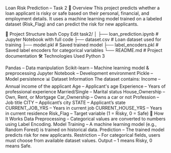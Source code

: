 Loan Risk Prediction – Task 2
📌 Overview
This project predicts whether a loan applicant is risky or safe based on their personal, financial, and employment details.
It uses a machine learning model trained on a labeled dataset (Risk_Flag) and can predict the risk for new applicants.

📂 Project Structure
bash
Copy
Edit
task2/
│
├── loan_prediction.ipynb   # Jupyter Notebook with full code
├── dataset.csv              # Loan dataset used for training
├── model.pkl                # Saved trained model
├── label_encoders.pkl       # Saved label encoders for categorical variables
└── README.md                # Project documentation
🛠️ Technologies Used
Python 3

Pandas – Data manipulation
Scikit-learn – Machine learning model & preprocessing
Jupyter Notebook – Development environment
Pickle – Model persistence
📊 Dataset Information
The dataset contains:
Income – Annual income of the applicant
Age – Applicant's age
Experience – Years of professional experience
Married/Single – Marital status
House_Ownership – Own, Rent, or Mortgage
Car_Ownership – Owns a car or not
Profession – Job title
CITY – Applicant’s city
STATE – Applicant’s state
CURRENT_JOB_YRS – Years in current job
CURRENT_HOUSE_YRS – Years in current residence
Risk_Flag – Target variable (1 = Risky, 0 = Safe)
📌 How It Works
Data Preprocessing – Categorical values are converted to numbers using Label Encoding.
Model Training – A machine learning model (e.g., Random Forest) is trained on historical data.
Prediction – The trained model predicts risk for new applicants.
Restriction – For categorical fields, users must choose from available dataset values.
Output – 1 means Risky, 0 means Safe.


